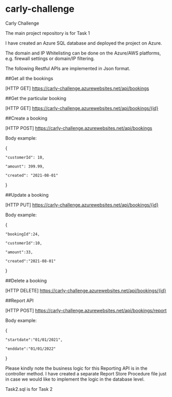 # carly-challenge
Carly Challenge

The main project repository is for Task 1

I have created an Azure SQL database and deployed the project on Azure.

The domain and IP Whitelisting can be done on the Azure/AWS platforms, e.g. firewall settings or domain/IP filtering. 

The following Restful APIs are implemented in Json format.

##Get all the bookings

[HTTP GET]
https://carly-challenge.azurewebsites.net/api/bookings

##Get the particular booking

[HTTP GET]
https://carly-challenge.azurewebsites.net/api/bookings/{id}

##Create a booking

[HTTP POST]
https://carly-challenge.azurewebsites.net/api/bookings

Body example:

{

	"customerId": 10,

	"amount": 399.99,

	"created": "2021-08-01"
}

##Update a booking

[HTTP PUT]
https://carly-challenge.azurewebsites.net/api/bookings/{id}

Body example:

{
	
	"bookingId":24,

	"customerId":10,

	"amount":33,

	"created":"2021-08-01"

}

##Delete a booking

[HTTP DELETE]
https://carly-challenge.azurewebsites.net/api/bookings/{id}

##Report API

[HTTP POST]
https://carly-challenge.azurewebsites.net/api/bookings/report

Body example:

{
	
	"startdate":"01/01/2021",

	"enddate":"01/01/2022"

}

Please kindly note the business logic for this Reporting API is in the controller method.
I have created a separate Report Store Procedure file just in case we would like to implement the logic in the database level.

Task2.sql is for Task 2